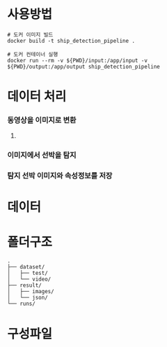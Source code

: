 # 사용방법
```
# 도커 이미지 빌드
docker build -t ship_detection_pipeline .

# 도커 컨테이너 실행
docker run --rm -v ${PWD}/input:/app/input -v ${PWD}/output:/app/output ship_detection_pipeline
```

# 데이터 처리
### 동영상을 이미지로 변환
1. 

### 이미지에서 선박을 탐지

### 탐지 선박 이미지와 속성정보를 저장


# 데이터

# 폴더구조
```
.
├── dataset/
│   ├── test/
│   └── video/
├── result/
│   ├── images/
│   └── json/
└── runs/
```

# 구성파일
